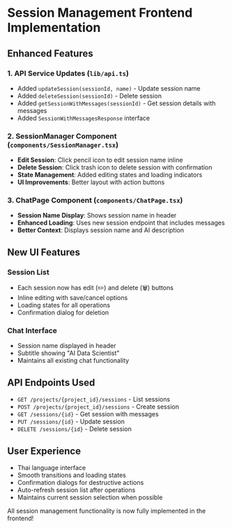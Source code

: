 # Session Management Frontend Implementation

## Enhanced Features

### 1. API Service Updates (`lib/api.ts`)
- Added `updateSession(sessionId, name)` - Update session name
- Added `deleteSession(sessionId)` - Delete session
- Added `getSessionWithMessages(sessionId)` - Get session details with messages
- Added `SessionWithMessagesResponse` interface

### 2. SessionManager Component (`components/SessionManager.tsx`)
- **Edit Session**: Click pencil icon to edit session name inline
- **Delete Session**: Click trash icon to delete session with confirmation
- **State Management**: Added editing states and loading indicators
- **UI Improvements**: Better layout with action buttons

### 3. ChatPage Component (`components/ChatPage.tsx`)
- **Session Name Display**: Shows session name in header
- **Enhanced Loading**: Uses new session endpoint that includes messages
- **Better Context**: Displays session name and AI description

## New UI Features

### Session List
- Each session now has edit (✏️) and delete (🗑️) buttons
- Inline editing with save/cancel options
- Loading states for all operations
- Confirmation dialog for deletion

### Chat Interface
- Session name displayed in header
- Subtitle showing "AI Data Scientist"
- Maintains all existing chat functionality

## API Endpoints Used
- `GET /projects/{project_id}/sessions` - List sessions
- `POST /projects/{project_id}/sessions` - Create session
- `GET /sessions/{id}` - Get session with messages
- `PUT /sessions/{id}` - Update session
- `DELETE /sessions/{id}` - Delete session

## User Experience
- Thai language interface
- Smooth transitions and loading states
- Confirmation dialogs for destructive actions
- Auto-refresh session list after operations
- Maintains current session selection when possible

All session management functionality is now fully implemented in the frontend!
